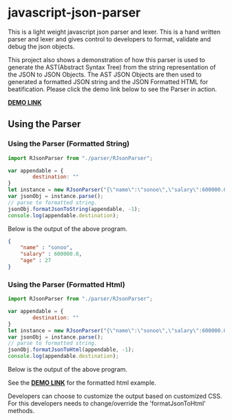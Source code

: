 # javascript-json-parser
This is a light weight javascript json parser and lexer. This is a hand written parser and lexer and gives control
to developers to format, validate and debug the json objects.

This project also shows a demonstration of how this parser is used to generate the AST(Abstract Syntax Tree) from the 
string representation of the JSON to JSON Objects. The AST JSON Objects are then used to generated a formatted JSON string
and the JSON Formatted HTML for beatification. Please click the demo link below to see the Parser in action.

**[DEMO LINK](https://rkumar-bengaluru.github.io/javascript-json-parser/)**

## Using the Parser 

### Using the Parser (Formatted String)
```javascript
import RJsonParser from "./parser/RJsonParser";

var appendable = {
        destination: ""
}
let instance = new RJsonParser("{\"name\":\"sonoo\",\"salary\":600000.0,\"age\":27}");
var jsonObj = instance.parse();
// parse to formatted string.
jsonObj.formatJsonToString(appendable, -1);
console.log(appendable.destination);
```
Below is the output of the above program.
```json
{
	"name" : "sonoo",
	"salary" : 600000.0,
	"age" : 27
}
```
### Using the Parser (Formatted Html)
```javascript
import RJsonParser from "./parser/RJsonParser";

var appendable = {
        destination: ""
}
let instance = new RJsonParser("{\"name\":\"sonoo\",\"salary\":600000.0,\"age\":27}");
var jsonObj = instance.parse();
// parse to formatted string.
jsonObj.formatJsonToHtml(appendable, -1);
console.log(appendable.destination);
```
Below is the output of the above program.

See the **[DEMO LINK](https://rkumar-bengaluru.github.io/javascript-json-parser/)** for the formatted html example.

Developers can choose to customize the output based on customized CSS. For this developers needs to change/override
the 'formatJsonToHtml' methods.
